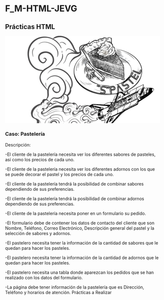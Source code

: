 # F_M-HTML-JEVG

## Prácticas HTML
![Image text](https://github.com/JoseEmmanuelVG/F_M-HTML-JEVG/blob/main/LOGO_SPACE-STEL_JEVG.png)

### Caso: Pastelería

Descripción:

-El cliente de la pastelería necesita ver los diferentes sabores de pasteles, así como los precios de cada uno.

-El cliente de la pastelería necesita ver los diferentes adornos con los que se puede decorar el pastel y los precios de cada uno.

-El cliente de la pastelería tendrá la posibilidad de combinar sabores dependiendo de sus preferencias.

-El cliente de la pastelería tendrá la posibilidad de combinar adornos dependiendo de sus preferencias.

-El cliente de la pastelería necesita poner en un formulario su pedido.

-El formulario debe de contener los datos de contacto del cliente que son Nombre, Teléfono, Correo Electrónico, Descripción general del pastel y la selección de sabores y adornos.

-El pastelero necesita tener la información de la cantidad de sabores que le quedan para hacer los pasteles.

-El pastelero necesita tener la información de la cantidad de adornos que le quedan para hacer los pasteles.

-El pastelero necesita una tabla donde aparezcan los pedidos que se han realizado con los datos del formulario.

-La página debe tener información de la pastelería que es Dirección, Teléfono y horarios de atención.
Prácticas a Realizar
